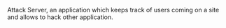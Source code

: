 Attack Server, an application which keeps track of users coming on a site and allows to hack other application.